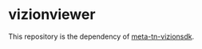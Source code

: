 # vizionviewer
This repository is the dependency of [meta-tn-vizionsdk](https://github.com/TechNexion/meta-tn-vizionsdk).
